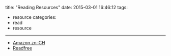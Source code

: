 title: "Reading Resources"
date: 2015-03-01 16:46:12
tags:
- resource
categories:
- read
- resource

---

- [Amazon zn-CH](http://z.cn)
- [Readfree](http://readfree.me)
